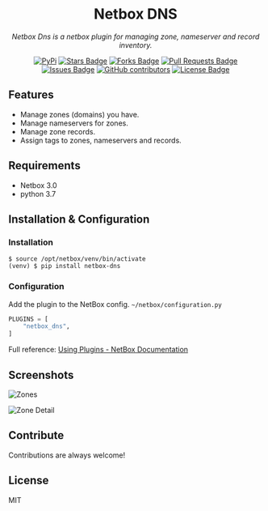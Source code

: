 <h1 align="center">Netbox DNS</h1>

<p align="center"><i>Netbox Dns is a netbox plugin for managing zone, nameserver and record inventory.</i></p>

<div align="center">
<a href="https://pypi.org/project/netbox-dns/"><img src="https://img.shields.io/pypi/v/netbox-dns" alt="PyPi"/></a>
<a href="https://github.com/auroraresearchlab/netbox-dns/stargazers"><img src="https://img.shields.io/github/stars/auroraresearchlab/netbox-dns" alt="Stars Badge"/></a>
<a href="https://github.com/auroraresearchlab/netbox-dns/network/members"><img src="https://img.shields.io/github/forks/auroraresearchlab/netbox-dns" alt="Forks Badge"/></a>
<a href="https://github.com/auroraresearchlab/netbox-dns/pulls"><img src="https://img.shields.io/github/issues-pr/auroraresearchlab/netbox-dns" alt="Pull Requests Badge"/></a>
<a href="https://github.com/auroraresearchlab/netbox-dns/issues"><img src="https://img.shields.io/github/issues/auroraresearchlab/netbox-dns" alt="Issues Badge"/></a>
<a href="https://github.com/auroraresearchlab/netbox-dns/graphs/contributors"><img alt="GitHub contributors" src="https://img.shields.io/github/contributors/auroraresearchlab/netbox-dns?color=2b9348"></a>
<a href="https://github.com/auroraresearchlab/netbox-dns/blob/master/LICENSE"><img src="https://img.shields.io/github/license/auroraresearchlab/netbox-dns?color=2b9348" alt="License Badge"/></a>
</div>

## Features

* Manage zones (domains) you have.
* Manage nameservers for zones.
* Manage zone records.
* Assign tags to zones, nameservers and records.

## Requirements

* Netbox 3.0
* python 3.7

## Installation & Configuration

### Installation

```
$ source /opt/netbox/venv/bin/activate
(venv) $ pip install netbox-dns
```

### Configuration

Add the plugin to the NetBox config. `~/netbox/configuration.py`

```python
PLUGINS = [
    "netbox_dns",
]
```

Full reference: [Using Plugins - NetBox Documentation](https://netbox.readthedocs.io/en/stable/plugins/)

## Screenshots

![Zones](https://raw.githubusercontent.com/auroraresearchlab/netbox-dns/main/media/zones.png)

![Zone Detail](https://raw.githubusercontent.com/auroraresearchlab/netbox-dns/main/media/zone-detail.png)

## Contribute

Contributions are always welcome!

## License

MIT
